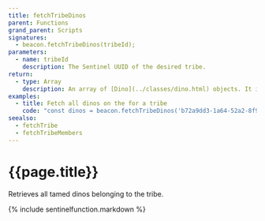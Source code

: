 ```yaml
---
title: fetchTribeDinos
parent: Functions
grand_parent: Scripts
signatures:
  - beacon.fetchTribeDinos(tribeId);
parameters:
  - name: tribeId
    description: The Sentinel UUID of the desired tribe.
return:
  - type: Array
    description: An array of [Dino](../classes/dino.html) objects. It is possible for the array to be empty.
examples:
  - title: Fetch all dinos on the for a tribe
    code: "const dinos = beacon.fetchTribeDinos('b72a9dd3-1a64-52a2-8f9c-f90409c871f0');"
seealso:
  - fetchTribe
  - fetchTribeMembers
---
```

# {{page.title}}

Retrieves all tamed dinos belonging to the tribe.

{% include sentinelfunction.markdown %}
